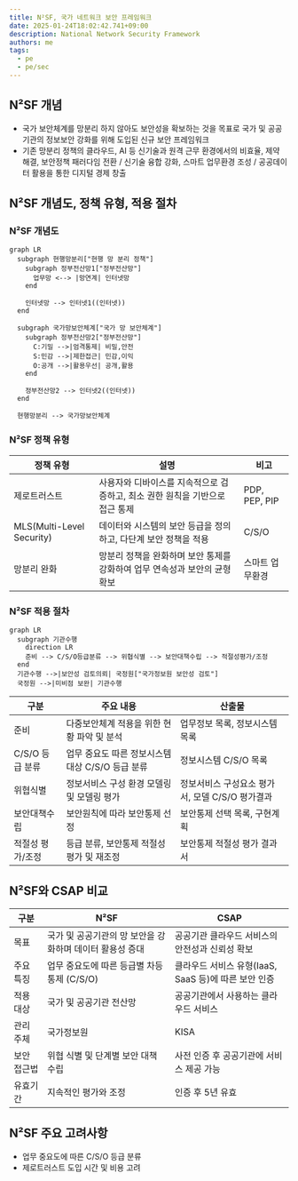 ```yaml
---
title: N²SF, 국가 네트워크 보안 프레임워크
date: 2025-01-24T18:02:42.741+09:00
description: National Network Security Framework
authors: me
tags:
  - pe
  - pe/sec
---
```


## N²SF 개념

- 국가 보안체계를 망분리 하지 않아도 보안성을 확보하는 것을 목표로 국가 및 공공기관의 정보보안 강화를 위해 도입된 신규 보안 프레임워크
- 기존 망분리 정책의 클라우드, AI 등 신기술과 원격 근무 환경에서의 비효율, 제약 해결, 보안정책 패러다임 전환 / 신기술 융합 강화, 스마트 업무환경 조성 / 공공데이터 활용을 통한 디지털 경제 창출

## N²SF 개념도, 정책 유형, 적용 절차

### N²SF 개념도

```mermaid
graph LR
  subgraph 현행망분리["현행 망 분리 정책"]
    subgraph 정부전산망1["정부전산망"]
      업무망 <--> |망연계| 인터넷망
    end

    인터넷망 --> 인터넷1((인터넷))
  end

  subgraph 국가망보안체계["국가 망 보안체계"]
    subgraph 정부전산망2["정부전산망"]
      C:기밀 -->|엄격통제| 비밀,안전
      S:민감 -->|제한접근| 민감,이익
      O:공개 -->|활용우선| 공개,활용
    end

    정부전산망2 --> 인터넷2((인터넷))
  end
  
  현행망분리 --> 국가망보안체계
```

### N²SF 정책 유형

| 정책 유형 | 설명 | 비고 |
| --- | --- | --- |
| 제로트러스트 | 사용자와 디바이스를 지속적으로 검증하고, 최소 권한 원칙을 기반으로 접근 통제 | PDP, PEP, PIP |
| MLS(Multi-Level Security) | 데이터와 시스템의 보안 등급을 정의하고, 다단계 보안 정책을 적용 | C/S/O |
| 망분리 완화 | 망분리 정책을 완화하며 보안 통제를 강화하여 업무 연속성과 보안의 균형 확보 | 스마트 업무환경 |

### N²SF 적용 절차

```mermaid
graph LR
  subgraph 기관수행
    direction LR
    준비 --> C/S/O등급분류 --> 위협식별 --> 보안대책수립 --> 적절성평가/조정
  end
  기관수행 -->|보안성 검토의뢰| 국정원["국가정보원 보안성 검토"]
  국정원 -->|미비점 보완| 기관수행
```

| 구분 | 주요 내용 | 산출물 |
| --- | --- | --- |
| 준비 | 다중보안체계 적용을 위한 현황 파악 및 분석 | 업무정보 목록, 정보시스템 목록 |
| C/S/O 등급 분류 | 업무 중요도 따른 정보시스템 대상 C/S/O 등급 분류 | 정보시스템 C/S/O 목록 |
| 위협식별 | 정보서비스 구성 환경 모델링 및 모델링 평가 | 정보서비스 구성요소 평가서, 모델 C/S/O 평가결과 |
| 보안대책수립 | 보안원칙에 따라 보안통제 선정 | 보안통제 선택 목록, 구현계획 |
| 적절성 평가/조정 | 등급 분류, 보안통제 적절성 평가 및 재조정 | 보안통제 적절성 평가 결과서 |

## N²SF와 CSAP 비교

| 구분 | N²SF | CSAP |
| --- | --- | --- |
| 목표 | 국가 및 공공기관의 망 보안을 강화하며 데이터 활용성 증대 | 공공기관 클라우드 서비스의 안전성과 신뢰성 확보 |
| 주요 특징 | 업무 중요도에 따른 등급별 차등 통제 (C/S/O) | 클라우드 서비스 유형(IaaS, SaaS 등)에 따른 보안 인증 |
| 적용 대상 | 국가 및 공공기관 전산망 | 공공기관에서 사용하는 클라우드 서비스 |
| 관리 주체 | 국가정보원 | KISA |
| 보안 접근법 | 위협 식별 및 단계별 보안 대책 수립 | 사전 인증 후 공공기관에 서비스 제공 가능 |
| 유효기간 | 지속적인 평가와 조정 | 인증 후 5년 유효 |

## N²SF 주요 고려사항

- 업무 중요도에 따른 C/S/O 등급 분류
- 제로트러스트 도입 시간 및 비용 고려
